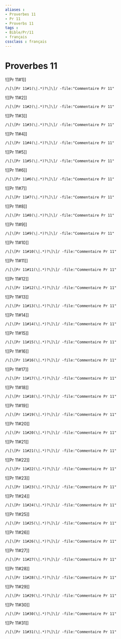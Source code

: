 ```yaml
---
aliases : 
- Proverbes 11
- Pr 11
- Proverbs 11
tags : 
- Bible/Pr/11
- français
cssclass : français
---
```


# Proverbes 11

![[Pr 11#1]]

```query
/\[\[Pr 11#1(\|.*)?\]\]/ -file:"Commentaire Pr 11"
```

![[Pr 11#2]]

```query
/\[\[Pr 11#2(\|.*)?\]\]/ -file:"Commentaire Pr 11"
```

![[Pr 11#3]]

```query
/\[\[Pr 11#3(\|.*)?\]\]/ -file:"Commentaire Pr 11"
```

![[Pr 11#4]]

```query
/\[\[Pr 11#4(\|.*)?\]\]/ -file:"Commentaire Pr 11"
```

![[Pr 11#5]]

```query
/\[\[Pr 11#5(\|.*)?\]\]/ -file:"Commentaire Pr 11"
```

![[Pr 11#6]]

```query
/\[\[Pr 11#6(\|.*)?\]\]/ -file:"Commentaire Pr 11"
```

![[Pr 11#7]]

```query
/\[\[Pr 11#7(\|.*)?\]\]/ -file:"Commentaire Pr 11"
```

![[Pr 11#8]]

```query
/\[\[Pr 11#8(\|.*)?\]\]/ -file:"Commentaire Pr 11"
```

![[Pr 11#9]]

```query
/\[\[Pr 11#9(\|.*)?\]\]/ -file:"Commentaire Pr 11"
```

![[Pr 11#10]]

```query
/\[\[Pr 11#10(\|.*)?\]\]/ -file:"Commentaire Pr 11"
```

![[Pr 11#11]]

```query
/\[\[Pr 11#11(\|.*)?\]\]/ -file:"Commentaire Pr 11"
```

![[Pr 11#12]]

```query
/\[\[Pr 11#12(\|.*)?\]\]/ -file:"Commentaire Pr 11"
```

![[Pr 11#13]]

```query
/\[\[Pr 11#13(\|.*)?\]\]/ -file:"Commentaire Pr 11"
```

![[Pr 11#14]]

```query
/\[\[Pr 11#14(\|.*)?\]\]/ -file:"Commentaire Pr 11"
```

![[Pr 11#15]]

```query
/\[\[Pr 11#15(\|.*)?\]\]/ -file:"Commentaire Pr 11"
```

![[Pr 11#16]]

```query
/\[\[Pr 11#16(\|.*)?\]\]/ -file:"Commentaire Pr 11"
```

![[Pr 11#17]]

```query
/\[\[Pr 11#17(\|.*)?\]\]/ -file:"Commentaire Pr 11"
```

![[Pr 11#18]]

```query
/\[\[Pr 11#18(\|.*)?\]\]/ -file:"Commentaire Pr 11"
```

![[Pr 11#19]]

```query
/\[\[Pr 11#19(\|.*)?\]\]/ -file:"Commentaire Pr 11"
```

![[Pr 11#20]]

```query
/\[\[Pr 11#20(\|.*)?\]\]/ -file:"Commentaire Pr 11"
```

![[Pr 11#21]]

```query
/\[\[Pr 11#21(\|.*)?\]\]/ -file:"Commentaire Pr 11"
```

![[Pr 11#22]]

```query
/\[\[Pr 11#22(\|.*)?\]\]/ -file:"Commentaire Pr 11"
```

![[Pr 11#23]]

```query
/\[\[Pr 11#23(\|.*)?\]\]/ -file:"Commentaire Pr 11"
```

![[Pr 11#24]]

```query
/\[\[Pr 11#24(\|.*)?\]\]/ -file:"Commentaire Pr 11"
```

![[Pr 11#25]]

```query
/\[\[Pr 11#25(\|.*)?\]\]/ -file:"Commentaire Pr 11"
```

![[Pr 11#26]]

```query
/\[\[Pr 11#26(\|.*)?\]\]/ -file:"Commentaire Pr 11"
```

![[Pr 11#27]]

```query
/\[\[Pr 11#27(\|.*)?\]\]/ -file:"Commentaire Pr 11"
```

![[Pr 11#28]]

```query
/\[\[Pr 11#28(\|.*)?\]\]/ -file:"Commentaire Pr 11"
```

![[Pr 11#29]]

```query
/\[\[Pr 11#29(\|.*)?\]\]/ -file:"Commentaire Pr 11"
```

![[Pr 11#30]]

```query
/\[\[Pr 11#30(\|.*)?\]\]/ -file:"Commentaire Pr 11"
```

![[Pr 11#31]]

```query
/\[\[Pr 11#31(\|.*)?\]\]/ -file:"Commentaire Pr 11"
```

